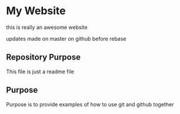 # My Website

this is really an awesome website

updates made on master on github before rebase 
## Repository Purpose
This file is just a readme file

## Purpose 
Purpose is to provide examples of how to use git and github together
